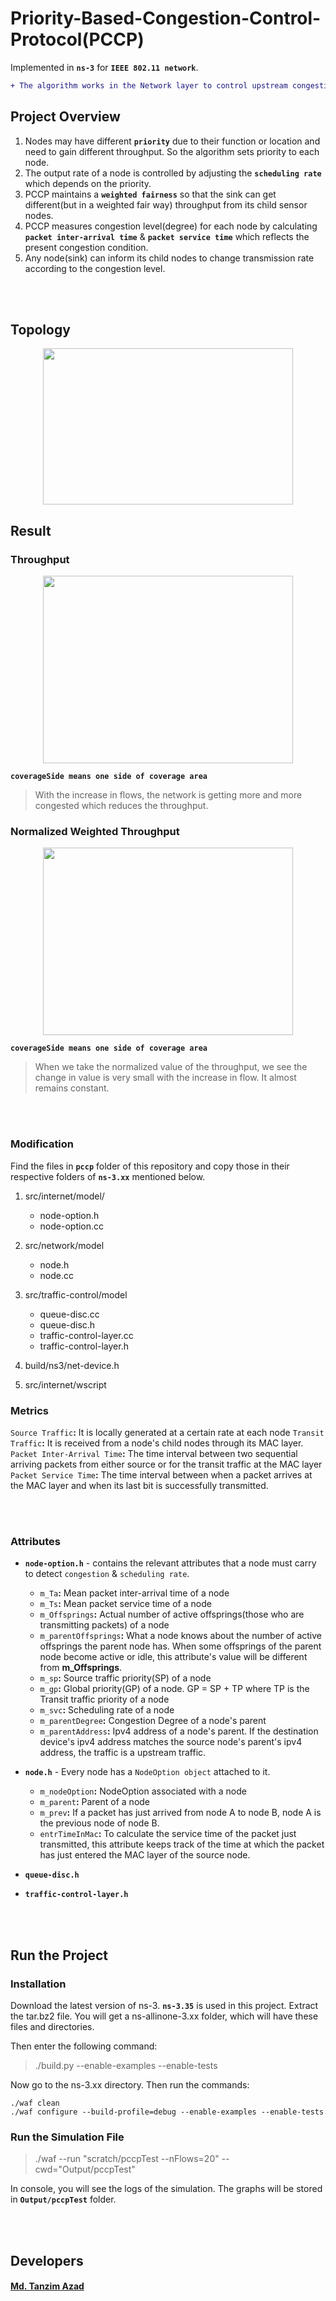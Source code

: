 # Priority-Based-Congestion-Control-Protocol(PCCP)
Implemented in **```ns-3```** for **```IEEE 802.11 network```**.

```diff
+ The algorithm works in the Network layer to control upstream congestion.
```


## **Project Overview**


1) Nodes may have different **```priority```** due to their function or location and need to gain different throughput. So the algorithm sets priority to each node.
2) The output rate of a node is controlled by adjusting the **```scheduling rate```** which depends on the priority.
3) PCCP maintains a **```weighted fairness```** so that the sink can get different(but in a weighted fair way) throughput from its child sensor nodes.
4) PCCP measures congestion level(degree) for each node by calculating **```packet inter-arrival time```** & **```packet service time```** which reflects the present congestion condition.
5) Any node(sink) can inform its child nodes to change transmission rate according to the congestion level.


<br /><br />
## **Topology**
<p align="center">
   <img src="https://github.com/TanzimAzadNishan/Priority-Based-Congestion-Control-Protocol/blob/main/Topology.png" 
        width="400" height="250"/>
</p>



## **Result**

### **Throughput**
<p align="center">
   <img src="https://github.com/TanzimAzadNishan/Priority-Based-Congestion-Control-Protocol/blob/main/Throughput.png" 
        width="400" height="300"/>
</p>


**```coverageSide means one side of coverage area```**
> With the increase in flows, the network is getting more and more congested which reduces the throughput.



### **Normalized Weighted Throughput**
<p align="center">
   <img src="https://github.com/TanzimAzadNishan/Priority-Based-Congestion-Control-Protocol/blob/main/Normalized_Throughput.png" 
        width="400" height="300"/>
</p>


**```coverageSide means one side of coverage area```**
> When we take the normalized value of the throughput, we see the change in value is very small with the increase in flow. It almost remains constant.

<br /><br />
### **Modification**

Find the files in **```pccp```** folder of this repository and copy those in their respective folders of **```ns-3.xx```** 
mentioned below.

1. src/internet/model/
   - node-option.h
   - node-option.cc

2. src/network/model
   - node.h
   - node.cc

3. src/traffic-control/model
   - queue-disc.cc
   - queue-disc.h
   - traffic-control-layer.cc
   - traffic-control-layer.h

4. build/ns3/net-device.h

5. src/internet/wscript

### **Metrics**
```Source Traffic```**:** It is locally generated at a certain rate at each node
```Transit Traffic```**:** It is received from a node's child nodes through its MAC layer.
```Packet Inter-Arrival Time```**:** The time interval between two sequential arriving packets from either source or for the transit traffic at the MAC layer
```Packet Service Time```**:** The time interval between when a packet arrives at the MAC layer and when its last bit is successfully transmitted.


<br /><br />
### **Attributes**
- **```node-option.h```** - contains the relevant attributes that a node must carry to detect ```congestion``` & ```scheduling rate```.
   - ```m_Ta```**:** Mean packet inter-arrival time of a node
   - ```m_Ts```**:** Mean packet service time of a node
   - ```m_Offsprings```**:** Actual number of active offsprings(those who are transmitting packets) of a node
   - ```m_parentOffsprings```**:** What a node knows about the number of active offsprings the parent node has. When some offsprings of the parent node become active or idle, this attribute's value will be different from **m_Offsprings**.
   - ```m_sp```**:** Source traffic priority(SP) of a node
   - ```m_gp```**:** Global priority(GP) of a node. GP = SP + TP where TP is the Transit traffic priority of a node
   - ```m_svc```**:** Scheduling rate of a node
   - ```m_parentDegree```**:** Congestion Degree of a node's parent
   - ```m_parentAddress```**:** Ipv4 address of a node's parent. If the destination device's ipv4 address matches the source node's parent's ipv4 address, the traffic is a upstream traffic.<br />


- **```node.h```** - Every node has a ```NodeOption object``` attached to it.
   - ```m_nodeOption```**:** NodeOption associated with a node
   - ```m_parent```**:** Parent of a node
   - ```m_prev```**:** If a packet has just arrived from node A to node B, node A is the previous node of node B.
   - ```entrTimeInMac```**:** To calculate the service time of the packet just transmitted, this attribute keeps track of the time at which the packet has just entered the MAC layer of the source node.<br />

- **```queue-disc.h```**

- **```traffic-control-layer.h```**


<br /><br />
## **Run the Project**

### Installation
Download the latest version of ns-3. **```ns-3.35```** is used in this project.
Extract the tar.bz2 file. You will get a ns-allinone-3.xx folder, which will have these files and directories.

Then enter the following command:
> ./build.py --enable-examples --enable-tests


Now go to the ns-3.xx directory. Then run the commands:
```
./waf clean
./waf configure --build-profile=debug --enable-examples --enable-tests
```


### Run the Simulation File

> ./waf --run "scratch/pccpTest --nFlows=20" --cwd="Output/pccpTest"


In console, you will see the logs of the simulation. The graphs will be stored in **```Output/pccpTest```** folder.


<br /><br />
## **Developers**
#### [Md. Tanzim Azad](https://github.com/TanzimAzadNishan)








